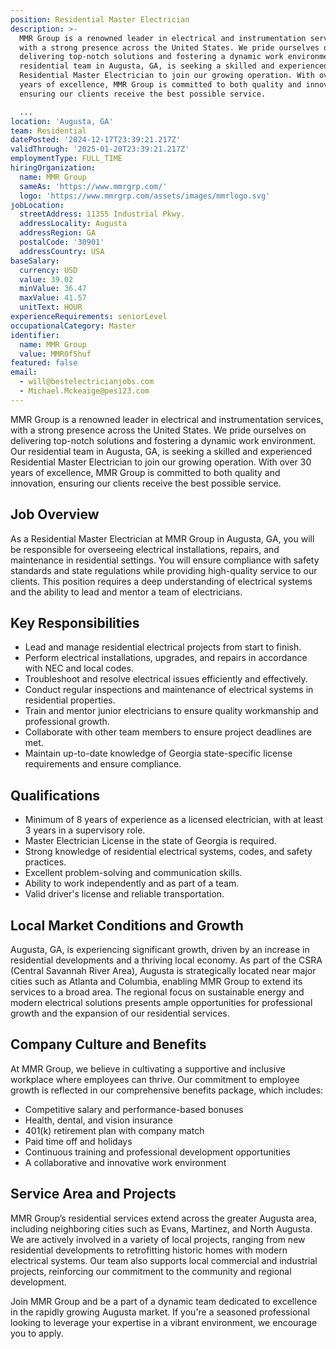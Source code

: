 ```yaml
---
position: Residential Master Electrician
description: >-
  MMR Group is a renowned leader in electrical and instrumentation services,
  with a strong presence across the United States. We pride ourselves on
  delivering top-notch solutions and fostering a dynamic work environment. Our
  residential team in Augusta, GA, is seeking a skilled and experienced
  Residential Master Electrician to join our growing operation. With over 30
  years of excellence, MMR Group is committed to both quality and innovation,
  ensuring our clients receive the best possible service.

  ...
location: 'Augusta, GA'
team: Residential
datePosted: '2024-12-17T23:39:21.217Z'
validThrough: '2025-01-20T23:39:21.217Z'
employmentType: FULL_TIME
hiringOrganization:
  name: MMR Group
  sameAs: 'https://www.mmrgrp.com/'
  logo: 'https://www.mmrgrp.com/assets/images/mmrlogo.svg'
jobLocation:
  streetAddress: 11355 Industrial Pkwy.
  addressLocality: Augusta
  addressRegion: GA
  postalCode: '30901'
  addressCountry: USA
baseSalary:
  currency: USD
  value: 39.02
  minValue: 36.47
  maxValue: 41.57
  unitText: HOUR
experienceRequirements: seniorLevel
occupationalCategory: Master
identifier:
  name: MMR Group
  value: MMR0f5huf
featured: false
email:
  - will@bestelectricianjobs.com
  - Michael.Mckeaige@pes123.com
---
```




MMR Group is a renowned leader in electrical and instrumentation services, with a strong presence across the United States. We pride ourselves on delivering top-notch solutions and fostering a dynamic work environment. Our residential team in Augusta, GA, is seeking a skilled and experienced Residential Master Electrician to join our growing operation. With over 30 years of excellence, MMR Group is committed to both quality and innovation, ensuring our clients receive the best possible service.

## Job Overview

As a Residential Master Electrician at MMR Group in Augusta, GA, you will be responsible for overseeing electrical installations, repairs, and maintenance in residential settings. You will ensure compliance with safety standards and state regulations while providing high-quality service to our clients. This position requires a deep understanding of electrical systems and the ability to lead and mentor a team of electricians.

## Key Responsibilities

- Lead and manage residential electrical projects from start to finish.
- Perform electrical installations, upgrades, and repairs in accordance with NEC and local codes.
- Troubleshoot and resolve electrical issues efficiently and effectively.
- Conduct regular inspections and maintenance of electrical systems in residential properties.
- Train and mentor junior electricians to ensure quality workmanship and professional growth.
- Collaborate with other team members to ensure project deadlines are met.
- Maintain up-to-date knowledge of Georgia state-specific license requirements and ensure compliance.

## Qualifications

- Minimum of 8 years of experience as a licensed electrician, with at least 3 years in a supervisory role.
- Master Electrician License in the state of Georgia is required.
- Strong knowledge of residential electrical systems, codes, and safety practices.
- Excellent problem-solving and communication skills.
- Ability to work independently and as part of a team.
- Valid driver's license and reliable transportation.

## Local Market Conditions and Growth

Augusta, GA, is experiencing significant growth, driven by an increase in residential developments and a thriving local economy. As part of the CSRA (Central Savannah River Area), Augusta is strategically located near major cities such as Atlanta and Columbia, enabling MMR Group to extend its services to a broad area. The regional focus on sustainable energy and modern electrical solutions presents ample opportunities for professional growth and the expansion of our residential services.

## Company Culture and Benefits

At MMR Group, we believe in cultivating a supportive and inclusive workplace where employees can thrive. Our commitment to employee growth is reflected in our comprehensive benefits package, which includes:

- Competitive salary and performance-based bonuses
- Health, dental, and vision insurance
- 401(k) retirement plan with company match
- Paid time off and holidays
- Continuous training and professional development opportunities
- A collaborative and innovative work environment

## Service Area and Projects

MMR Group’s residential services extend across the greater Augusta area, including neighboring cities such as Evans, Martinez, and North Augusta. We are actively involved in a variety of local projects, ranging from new residential developments to retrofitting historic homes with modern electrical systems. Our team also supports local commercial and industrial projects, reinforcing our commitment to the community and regional development.

Join MMR Group and be a part of a dynamic team dedicated to excellence in the rapidly growing Augusta market. If you're a seasoned professional looking to leverage your expertise in a vibrant environment, we encourage you to apply.